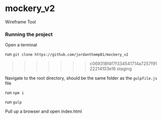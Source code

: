 # mockery_v2
Wireframe Tool


### Running the project
Open a terminal

run `git clone https://github.com/jordanthomp81/mockery_v2`

>>>>>>> c069318f4f7f334541714a7257f9122214103e16
>>>>>>> staging

Navigate to the root directory, should be the same folder as the `gulpfile.js` file

run `npm i`

run `gulp`

Pull up a browser and open index.html
